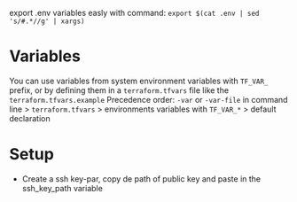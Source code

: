export .env variables easly with command: `export $(cat .env | sed 's/#.*//g' | xargs)`

# Variables
You can use variables from system environment variables with `TF_VAR_` prefix, or by defining them in a `terraform.tfvars` file like the `terraform.tfvars.example`
Precedence order: `-var` or `-var-file` in command line > `terraform.tfvars` > environments variables with `TF_VAR_*` > default declaration

# Setup
- Create a ssh key-par, copy de path of public key and paste in the ssh_key_path variable